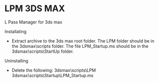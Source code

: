 # LPM 3DS MAX
L Pass Manager for 3ds max

Installating

* Extract archive to the 3ds max root folder.
  The LPM folder should be in the 3dsmax\scripts folder.
  The file LPM_Startup.ms should be in the 3dsmax\scripts\StartUp folder.

Uninstalling
* Delete the following:
  3dsmax\scripts\LPM
  3dsmax\scripts\Startup\LPM_Startup.ms